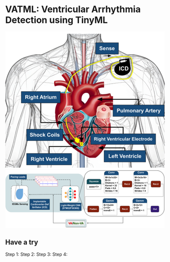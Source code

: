 # VATML: Ventricular Arrhythmia Detection using TinyML #
![Setup Image](/images/setup.png) ![Flow Image](/images/flow.png)


## Have a try ##
  Step 1: 
  Step 2: 
  Step 3: 
  Step 4: 
 


  


